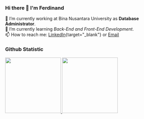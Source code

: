 ### Hi there 👋 I'm Ferdinand

🔭 I’m currently working at Bina Nusantara University as **Database Administrator**.\
🌱 I’m currently learning *Back-End and Front-End Development*.\
📫 How to reach me: [LinkedIn](https://www.linkedin.com/in/ferdinand-gunawan-08aa44192/){target="_blank"} or [Email](mailto:ferdinandg066@gmail.com)

### Github Statistic

<p align="left">
<a href="https://github.com/ferdinand066">
  <img height="180em" src="https://github-readme-stats.vercel.app/api?username=ferdinand066&show_icons=true&include_all_commits=true&count_private=true&theme=cobalt" />
  <img height="180em" src="https://github-readme-stats.vercel.app/api/top-langs/?username=ferdinand066&layout=compact&theme=cobalt" />
</a>
</p>
